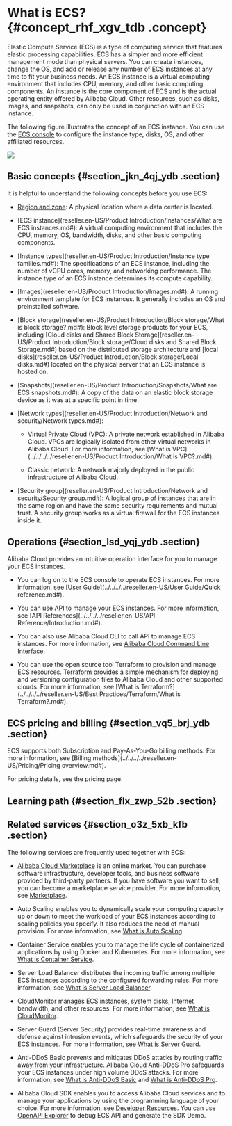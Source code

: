 # What is ECS? {#concept_rhf_xgv_tdb .concept}

Elastic Compute Service \(ECS\) is a type of computing service that features elastic processing capabilities. ECS has a simpler and more efficient management mode than physical servers. You can create instances, change the OS, and add or release any number of ECS instances at any time to fit your business needs. An ECS instance is a virtual computing environment that includes CPU, memory, and other basic computing components. An instance is the core component of ECS and is the actual operating entity offered by Alibaba Cloud. Other resources, such as disks, images, and snapshots, can only be used in conjunction with an ECS instance.



The following figure illustrates the concept of an ECS instance. You can use the [ECS console](https://partners-intl.console.aliyun.com/#/ecs) to configure the instance type, disks, OS, and other affiliated resources.

![](http://static-aliyun-doc.oss-cn-hangzhou.aliyuncs.com/assets/img/9543/15409654054795_en-US.png)

## Basic concepts {#section_jkn_4qj_ydb .section}

It is helpful to understand the following concepts before you use ECS:

-   [Region and zone](https://partners-intl.aliyun.com/help/doc-detail/40654.htm): A physical location where a data center is located.

-   [ECS instance](reseller.en-US/Product Introduction/Instances/What are ECS instances.md#): A virtual computing environment that includes the CPU, memory, OS, bandwidth, disks, and other basic computing components.

-   [Instance types](reseller.en-US/Product Introduction/Instance type families.md#): The specifications of an ECS instance, including the number of vCPU cores, memory, and networking performance. The instance type of an ECS instance determines its compute capability.

-   [Images](reseller.en-US/Product Introduction/Images.md#): A running environment template for ECS instances. It generally includes an OS and preinstalled software.

-   [Block storage](reseller.en-US/Product Introduction/Block storage/What is block storage?.md#): Block level storage products for your ECS, including [Cloud disks and Shared Block Storage](reseller.en-US/Product Introduction/Block storage/Cloud disks and Shared Block Storage.md#) based on the distributed storage architecture and [local disks](reseller.en-US/Product Introduction/Block storage/Local disks.md#) located on the physical server that an ECS instance is hosted on.

-   [Snapshots](reseller.en-US/Product Introduction/Snapshots/What are ECS snapshots.md#): A copy of the data on an elastic block storage device as it was at a specific point in time.

-   [Network types](reseller.en-US/Product Introduction/Network and security/Network types.md#):

    -   Virtual Private Cloud \(VPC\): A private network established in Alibaba Cloud. VPCs are logically isolated from other virtual networks in Alibaba Cloud. For more information, see [What is VPC](../../../../reseller.en-US/Product Introduction/What is VPC?.md#).

    -   Classic network: A network majorly deployed in the public infrastructure of Alibaba Cloud.

-   [Security group](reseller.en-US/Product Introduction/Network and security/Security group.md#): A logical group of instances that are in the same region and have the same security requirements and mutual trust. A security group works as a virtual firewall for the ECS instances inside it.


## Operations {#section_lsd_yqj_ydb .section}

Alibaba Cloud provides an intuitive operation interface for you to manage your ECS instances.

-   You can log on to the ECS console to operate ECS instances. For more information, see [User Guide](../../../../reseller.en-US/User Guide/Quick reference.md#).

-   You can use API to manage your ECS instances. For more information, see [API References](../../../../reseller.en-US/API Reference/Introduction.md#).

-   You can also use Alibaba Cloud CLI to call API to manage ECS instances. For more information, see [Alibaba Cloud Command Line Interface](https://partners-intl.aliyun.com/help/product/29991.htm).

-   You can use the open source tool Terraform to provision and manage ECS resources. Terraform provides a simple mechanism for deploying and versioning configuration files to Alibaba Cloud and other supported clouds. For more information, see [What is Terraform?](../../../../reseller.en-US/Best Practices/Terraform/What is Terraform?.md#).


## ECS pricing and billing {#section_vq5_brj_ydb .section}

ECS supports both Subscription and Pay-As-You-Go billing methods. For more information, see [Billing methods](../../../../reseller.en-US/Pricing/Pricing overview.md#).

For pricing details, see the pricing page.

## Learning path {#section_flx_zwp_52b .section}

## Related services {#section_o3z_5xb_kfb .section}

The following services are frequently used together with ECS:

-   [Alibaba Cloud Marketplace](https://partners-intl.aliyun.com/marketplace/vodafone/) is an online market. You can purchase software infrastructure, developer tools, and business software provided by third-party partners. If you have software you want to sell, you can become a marketplace service provider. For more information, see [Marketplace](https://partners-intl.aliyun.com/help/product/30488.htm).

-   Auto Scaling enables you to dynamically scale your computing capacity up or down to meet the workload of your ECS instances according to scaling policies you specify. It also reduces the need of manual provision. For more information, see [What is Auto Scaling](https://partners-intl.aliyun.com/help/product/25855.htm).

-   Container Service enables you to manage the life cycle of containerized applications by using Docker and Kubernetes. For more information, see [What is Container Service](https://partners-intl.aliyun.com/help/product/25972.htm).

-   Server Load Balancer distributes the incoming traffic among multiple ECS instances according to the configured forwarding rules. For more information, see [What is Server Load Balancer](https://partners-intl.aliyun.com/help/product/27537.htm).

-   CloudMonitor manages ECS instances, system disks, Internet bandwidth, and other resources. For more information, see [What is CloudMonitor](https://partners-intl.aliyun.com/help/product/28572.htm).

-   Server Guard \(Server Security\) provides real-time awareness and defense against intrusion events, which safeguards the security of your ECS instances. For more information, see [What is Server Guard](https://partners-intl.aliyun.com/help/product/28449.htm).

-   Anti-DDoS Basic prevents and mitigates DDoS attacks by routing traffic away from your infrastructure. Alibaba Cloud Anti-DDoS Pro safeguards your ECS instances under high volume DDoS attacks. For more information, see [What is Anti-DDoS Basic](https://partners-intl.aliyun.com/help/doc-detail/28399.htm) and [What is Anti-DDoS Pro](https://partners-intl.aliyun.com/help/doc-detail/28464.htm).

-   Alibaba Cloud SDK enables you to access Alibaba Cloud services and to manage your applications by using the programming language of your choice. For more information, see [Developer Resources](https://partners-intl.aliyun.com/vodafone/support/developer-resources). You can use [OpenAPI Explorer](https://api.aliyun.com/) to debug ECS API and generate the SDK Demo.


